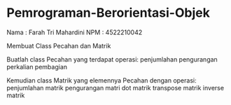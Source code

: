 # Pemrograman-Berorientasi-Objek
Nama : Farah Tri Mahardini
NPM : 4522210042

Membuat Class Pecahan dan Matrik

Buatlah class Pecahan yang terdapat operasi:
penjumlahan
pengurangan
perkalian
pembagian

Kemudian class Matrik yang elemennya Pecahan dengan operasi:
penjumlahan matrik
pengurangan matri
dot matrik
transpose matrik
inverse matrik
